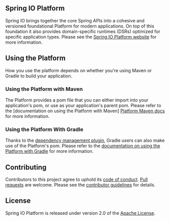 ## Spring IO Platform

Spring IO brings together the core Spring APIs into a cohesive and versioned foundational Platform
for modern applications. On top of this foundation it also provides domain-specific runtimes (DSRs)
optimized for specific application types. Please see the [Spring IO Platform website] for more
information.

## Using the Platform

How you use the platform depends on whether you're using Maven or Gradle to build your application.

### Using the Platform with Maven

The Platform provides a pom file that you can either import into your application's pom, or use as
your application's parent pom. Please refer to the [documentation on using the Platform with Maven]
[Platform Maven docs] for more information.

### Using the Platform With Gradle

Thanks to the [dependency management plugin][], Gradle users can also make use of the Platform's
pom. Please refer to the [documentation on using the Platform with Gradle][Platform Gradle docs] for
more information.

## Contributing

Contributors to this project agree to uphold its [code of conduct][].
[Pull requests][] are welcome. Please see the [contributor guidelines][] for details.

## License
Spring IO Platform is released under version 2.0 of the [Apache License][].

[Spring IO Platform website]: https://spring.io/platform
[Platform Maven docs]: https://docs.spring.io/platform/docs/current-SNAPSHOT/reference/htmlsingle/#getting-started-using-spring-io-platform-maven
[dependency management plugin]: https://plugins.gradle.org/plugin/io.spring.dependency-management
[Platform Gradle docs]: https://docs.spring.io/platform/docs/current-SNAPSHOT/reference/htmlsingle/#getting-started-using-spring-io-platform-gradle
[code of conduct]: CODE_OF_CONDUCT.md
[Pull requests]: https://help.github.com/articles/using-pull-requests/
[contributor guidelines]: CONTRIBUTING.md
[Apache License]: https://www.apache.org/licenses/LICENSE-2.0